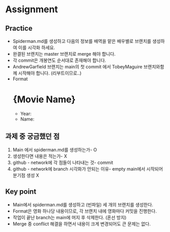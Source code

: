 # Assignment

## Practice
- Spiderman.md를 생성하고 다음의 정보를 배역을 맡은 배우별로 브랜치를 생성하여 이를 시각화 하세요.
- 완결된 브랜치는 master 브랜치로 merge 해야 합니다.
- 각 commit은 개봉연도 순서대로 존재해야 합니다.
- AndrewGarfield 브랜치는 main의 첫 commit 에서 TobeyMaguire 브랜치와함께 시작해야 합니다.
  (리부트이므로..)
- Format
	# {Movie Name}
	- Year:
	- Name:

## 과제 중  궁금했던 점
  1. Main 에서 spiderman.md를 생성하는가- O
  2. 생성한다면 내용은 적는가- X
  3. github - network에 각 점들이 나타내는 것- commit
  4. github - network에 branch 시각화가 안되는 이유- empty main에서 시작되어 분기점 생성 X


## Key point
- Main에서 spiderman.md를 생성하고 (빈파일) 세 개의 브랜치를 생성한다.
- Format은 영화 하나당 내용이므로, 각 브랜치 내에 영화마다 커밋을 진행한다.
- 작업이 끝난 branch는 main에 머지 후 삭제한다. (혼선 방지)
- Merge 중 conflict 해결을 하면서 내용이 크게 변경되어도 큰 문제는 없다.
